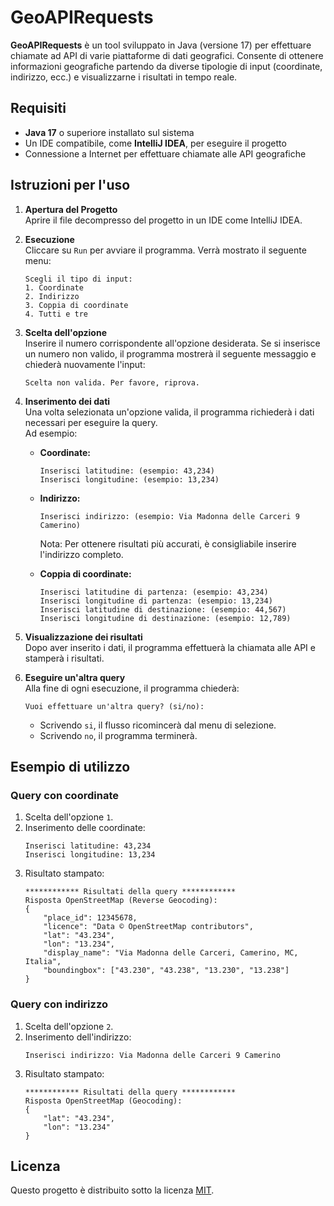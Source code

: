 # GeoAPIRequests

**GeoAPIRequests** è un tool sviluppato in Java (versione 17) per effettuare chiamate ad API di varie piattaforme di dati geografici. Consente di ottenere informazioni geografiche partendo da diverse tipologie di input (coordinate, indirizzo, ecc.) e visualizzarne i risultati in tempo reale.

## Requisiti
- **Java 17** o superiore installato sul sistema
- Un IDE compatibile, come **IntelliJ IDEA**, per eseguire il progetto
- Connessione a Internet per effettuare chiamate alle API geografiche

## Istruzioni per l'uso
1. **Apertura del Progetto**  
   Aprire il file decompresso del progetto in un IDE come IntelliJ IDEA.

2. **Esecuzione**  
   Cliccare su `Run` per avviare il programma. Verrà mostrato il seguente menu:

   ```
   Scegli il tipo di input:
   1. Coordinate
   2. Indirizzo
   3. Coppia di coordinate
   4. Tutti e tre
   ```

3. **Scelta dell'opzione**  
   Inserire il numero corrispondente all'opzione desiderata. Se si inserisce un numero non valido, il programma mostrerà il seguente messaggio e chiederà nuovamente l'input:

   ```
   Scelta non valida. Per favore, riprova.
   ```

4. **Inserimento dei dati**  
   Una volta selezionata un'opzione valida, il programma richiederà i dati necessari per eseguire la query.  
   Ad esempio:
   - **Coordinate:**
     ```
     Inserisci latitudine: (esempio: 43,234)
     Inserisci longitudine: (esempio: 13,234)
     ```
   - **Indirizzo:**  
     ```
     Inserisci indirizzo: (esempio: Via Madonna delle Carceri 9 Camerino)
     ```
     Nota: Per ottenere risultati più accurati, è consigliabile inserire l'indirizzo completo.  

   - **Coppia di coordinate:**
     ```
     Inserisci latitudine di partenza: (esempio: 43,234)
     Inserisci longitudine di partenza: (esempio: 13,234)
     Inserisci latitudine di destinazione: (esempio: 44,567)
     Inserisci longitudine di destinazione: (esempio: 12,789)
     ```

5. **Visualizzazione dei risultati**  
   Dopo aver inserito i dati, il programma effettuerà la chiamata alle API e stamperà i risultati.

6. **Eseguire un'altra query**  
   Alla fine di ogni esecuzione, il programma chiederà:

   ```
   Vuoi effettuare un'altra query? (si/no):
   ```

   - Scrivendo `si`, il flusso ricomincerà dal menu di selezione.
   - Scrivendo `no`, il programma terminerà.

## Esempio di utilizzo
### Query con coordinate
1. Scelta dell'opzione `1`.
2. Inserimento delle coordinate:
   ```
   Inserisci latitudine: 43,234
   Inserisci longitudine: 13,234
   ```
3. Risultato stampato:
   ```
   ************ Risultati della query ************
   Risposta OpenStreetMap (Reverse Geocoding):
   {
       "place_id": 12345678,
       "licence": "Data © OpenStreetMap contributors",
       "lat": "43.234",
       "lon": "13.234",
       "display_name": "Via Madonna delle Carceri, Camerino, MC, Italia",
       "boundingbox": ["43.230", "43.238", "13.230", "13.238"]
   }
   ```

### Query con indirizzo
1. Scelta dell'opzione `2`.
2. Inserimento dell'indirizzo:
   ```
   Inserisci indirizzo: Via Madonna delle Carceri 9 Camerino
   ```
3. Risultato stampato:
   ```
   ************ Risultati della query ************
   Risposta OpenStreetMap (Geocoding):
   {
       "lat": "43.234",
       "lon": "13.234"
   }
   ```

## Licenza
Questo progetto è distribuito sotto la licenza [MIT](LICENSE).
